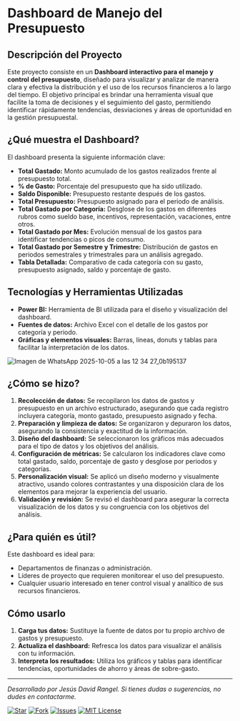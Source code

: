 # Dashboard de Manejo del Presupuesto

## Descripción del Proyecto

Este proyecto consiste en un **Dashboard interactivo para el manejo y control del presupuesto**, diseñado para visualizar y analizar de manera clara y efectiva la distribución y el uso de los recursos financieros a lo largo del tiempo. El objetivo principal es brindar una herramienta visual que facilite la toma de decisiones y el seguimiento del gasto, permitiendo identificar rápidamente tendencias, desviaciones y áreas de oportunidad en la gestión presupuestal.

## ¿Qué muestra el Dashboard?

El dashboard presenta la siguiente información clave:

- **Total Gastado:** Monto acumulado de los gastos realizados frente al presupuesto total.
- **% de Gasto:** Porcentaje del presupuesto que ha sido utilizado.
- **Saldo Disponible:** Presupuesto restante después de los gastos.
- **Total Presupuesto:** Presupuesto asignado para el periodo de análisis.
- **Total Gastado por Categoría:** Desglose de los gastos en diferentes rubros como sueldo base, incentivos, representación, vacaciones, entre otros.
- **Total Gastado por Mes:** Evolución mensual de los gastos para identificar tendencias o picos de consumo.
- **Total Gastado por Semestre y Trimestre:** Distribución de gastos en periodos semestrales y trimestrales para un análisis agregado.
- **Tabla Detallada:** Comparativo de cada categoría con su gasto, presupuesto asignado, saldo y porcentaje de gasto.

## Tecnologías y Herramientas Utilizadas

- **Power BI:** Herramienta de BI utilizada para el diseño y visualización del dashboard.
- **Fuentes de datos:** Archivo Excel con el detalle de los gastos por categoría y periodo.
- **Gráficas y elementos visuales:** Barras, líneas, donuts y tablas para facilitar la interpretación de los datos.

![Imagen de WhatsApp 2025-10-05 a las 12 34 27_0b195137](https://github.com/user-attachments/assets/42b6169b-1557-46dd-8f4e-2993b7241f73)


## ¿Cómo se hizo?

1. **Recolección de datos:** Se recopilaron los datos de gastos y presupuesto en un archivo estructurado, asegurando que cada registro incluyera categoría, monto gastado, presupuesto asignado y fecha.
2. **Preparación y limpieza de datos:** Se organizaron y depuraron los datos, asegurando la consistencia y exactitud de la información.
3. **Diseño del dashboard:** Se seleccionaron los gráficos más adecuados para el tipo de datos y los objetivos del análisis.
4. **Configuración de métricas:** Se calcularon los indicadores clave como total gastado, saldo, porcentaje de gasto y desglose por periodos y categorías.
5. **Personalización visual:** Se aplicó un diseño moderno y visualmente atractivo, usando colores contrastantes y una disposición clara de los elementos para mejorar la experiencia del usuario.
6. **Validación y revisión:** Se revisó el dashboard para asegurar la correcta visualización de los datos y su congruencia con los objetivos del análisis.

## ¿Para quién es útil?

Este dashboard es ideal para:

- Departamentos de finanzas o administración.
- Líderes de proyecto que requieren monitorear el uso del presupuesto.
- Cualquier usuario interesado en tener control visual y analítico de sus recursos financieros.

## Cómo usarlo

1. **Carga tus datos:** Sustituye la fuente de datos por tu propio archivo de gastos y presupuesto.
2. **Actualiza el dashboard:** Refresca los datos para visualizar el análisis con tu información.
3. **Interpreta los resultados:** Utiliza los gráficos y tablas para identificar tendencias, oportunidades de ahorro y áreas de sobre-gasto.

---

*Desarrollado por Jesús David Rangel. Si tienes dudas o sugerencias, no dudes en contactarme.*

[![Star](https://img.shields.io/github/stars/tu_usuario/tu_repositorio?style=social)](https://github.com/Jesus-David-Silva-Rangel-19)
[![Fork](https://img.shields.io/github/forks/tu_usuario/tu_repositorio?style=social)](https://github.com/Jesus-David-Silva-Rangel-19)
[![Issues](https://img.shields.io/github/issues/tu_usuario/tu_repositorio)](https://github.com/Jesus-David-Silva-Rangel-19)
[![MIT License](https://img.shields.io/github/license/tu_usuario/Jesus-David-Silva-Rangel-19)](LICENSE)
